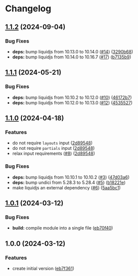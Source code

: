 # Changelog

## [1.1.2](https://github.com/parkerbxyz/render-liquid-file/compare/v1.1.1...v1.1.2) (2024-09-04)


### Bug Fixes

* **deps:** bump liquidjs from 10.13.0 to 10.14.0 ([#14](https://github.com/parkerbxyz/render-liquid-file/issues/14)) ([3290b68](https://github.com/parkerbxyz/render-liquid-file/commit/3290b68d1a7fae6a2e8458f444bc7d9668a1a901))
* **deps:** bump liquidjs from 10.14.0 to 10.16.7 ([#17](https://github.com/parkerbxyz/render-liquid-file/issues/17)) ([b7135b9](https://github.com/parkerbxyz/render-liquid-file/commit/b7135b9b1a462ebde0f814aafedbab9d3ca63324))

## [1.1.1](https://github.com/parkerbxyz/render-liquid-file/compare/v1.1.0...v1.1.1) (2024-05-21)


### Bug Fixes

* **deps:** bump liquidjs from 10.10.2 to 10.12.0 ([#10](https://github.com/parkerbxyz/render-liquid-file/issues/10)) ([46172b7](https://github.com/parkerbxyz/render-liquid-file/commit/46172b7a50bf0ea1b17fd7d10b2e8875b0c61c97))
* **deps:** bump liquidjs from 10.12.0 to 10.13.0 ([#12](https://github.com/parkerbxyz/render-liquid-file/issues/12)) ([4535527](https://github.com/parkerbxyz/render-liquid-file/commit/453552752f07958a08f9b219d4083f5734ddddfa))

## [1.1.0](https://github.com/parkerbxyz/render-liquid-file/compare/v1.0.1...v1.1.0) (2024-04-18)


### Features

* do not require `layouts` input ([2d89548](https://github.com/parkerbxyz/render-liquid-file/commit/2d895481c7c240d19870b94532fe9e5a285e9fde))
* do not require `partials` input ([2d89548](https://github.com/parkerbxyz/render-liquid-file/commit/2d895481c7c240d19870b94532fe9e5a285e9fde))
* relax input requirements ([#8](https://github.com/parkerbxyz/render-liquid-file/issues/8)) ([2d89548](https://github.com/parkerbxyz/render-liquid-file/commit/2d895481c7c240d19870b94532fe9e5a285e9fde))


### Bug Fixes

* **deps:** bump liquidjs from 10.10.1 to 10.10.2 ([#3](https://github.com/parkerbxyz/render-liquid-file/issues/3)) ([47d03a6](https://github.com/parkerbxyz/render-liquid-file/commit/47d03a622a6c875c4b7305bea918db1d4b110edd))
* **deps:** bump undici from 5.28.3 to 5.28.4 ([#5](https://github.com/parkerbxyz/render-liquid-file/issues/5)) ([b18221e](https://github.com/parkerbxyz/render-liquid-file/commit/b18221ed9ca97188213eab2e95b1ac94312ac0f6))
* make liquidjs an external dependency ([#6](https://github.com/parkerbxyz/render-liquid-file/issues/6)) ([5aa5bc1](https://github.com/parkerbxyz/render-liquid-file/commit/5aa5bc15ea749ceb791bf78c3ee23b8e29c5d923))

## [1.0.1](https://github.com/parkerbxyz/render-liquid-file/compare/v1.0.0...v1.0.1) (2024-03-12)


### Bug Fixes

* **build:** compile module into a single file ([eb70f40](https://github.com/parkerbxyz/render-liquid-file/commit/eb70f40449cbc21f9d677a0b32f6011289b003b0))

## 1.0.0 (2024-03-12)


### Features

* create initial version ([eb7f361](https://github.com/parkerbxyz/render-liquid-file/commit/eb7f361cee7da7dbab1e6d10767cafb29decdf68))
